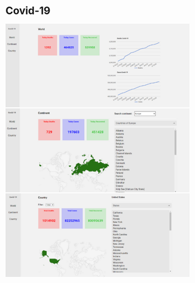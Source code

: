# Covid-19

<img src='./img-github/img-world.png' alt='Image World Page' />
<img src='./img-github/img-continent.png' alt='Image Continent Page' />
<img src='./img-github/img-country.png' alt='Image Country Page' />
